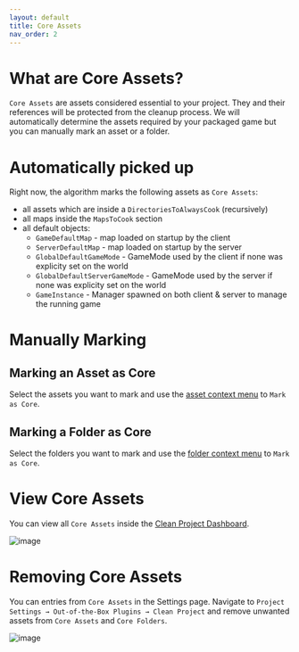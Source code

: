 ```yaml
---
layout: default
title: Core Assets
nav_order: 2
---
```


# What are Core Assets?

`Core Assets` are assets considered essential to your project. They and their references will be protected from the cleanup process. We will automatically determine the assets required by your packaged game but you can manually mark an asset or a folder.

# Automatically picked up

Right now, the algorithm marks the following assets as `Core Assets`:
- all assets which are inside a `DirectoriesToAlwaysCook` (recursively)
- all maps inside the `MapsToCook` section
- all default objects:
    - `GameDefaultMap` - map loaded on startup by the client
    - `ServerDefaultMap` - map loaded on startup by the server
    - `GlobalDefaultGameMode` - GameMode used by the client if none was explicity set on the world
    - `GlobalDefaultServerGameMode` - GameMode used by the server if none was explicity set on the world
    - `GameInstance` - Manager spawned on both client & server to manage the running game

# Manually Marking

## Marking an Asset as Core

Select the assets you want to mark and use the [asset context menu](how-to-run-commands#asset-context-menu) to `Mark as Core`.

## Marking a Folder as Core

Select the folders you want to mark and use the [folder context menu](how-to-run-commands#folder-context-menu) to `Mark as Core`.

# View Core Assets

You can view all `Core Assets` inside the [Clean Project Dashboard](how-to-run-commands#dashboard-tab).

![image](https://user-images.githubusercontent.com/21221169/221132010-08aebccc-a89c-4cd7-8491-1845028524d8.png)

# Removing Core Assets

You can entries from `Core Assets` in the Settings page. Navigate to `Project Settings → Out-of-the-Box Plugins → Clean Project` and remove unwanted assets from `Core Assets` and `Core Folders`.

![image](https://user-images.githubusercontent.com/21221169/221131128-94b59466-ae99-41af-884c-b9b3625688ef.png)